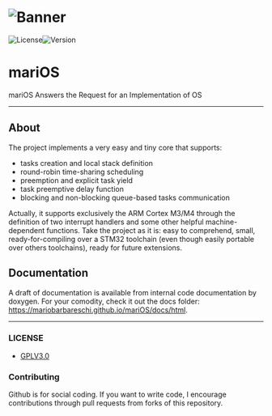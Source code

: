 
![Banner](https://d.wattpad.com/story_parts/488157334/images/14f211bab33f56fc351331339007.gif)
=====

![License](https://img.shields.io/badge/License-AGPL3.0-blue.svg)![Version](https://img.shields.io/badge/mariOS-V1-green.svg)


mariOS
=====
mariOS Answers the Request for an Implementation of OS

---------
## About
The project implements a very easy and tiny core that supports:
  * tasks creation and local stack definition
  * round-robin time-sharing scheduling
  * preemption and explicit task yield
  * task preemptive delay function
  * blocking and non-blocking queue-based tasks communication
  
Actually, it supports exclusively the ARM Cortex M3/M4 through the definition of two interrupt handlers and some other helpful machine-dependent functions.
Take the project as it is: easy to comprehend, small, ready-for-compiling over a STM32 toolchain (even though easily portable over others toolchains), ready for future extensions.

## Documentation
A draft of documentation is available from internal code documentation by doxygen.
For your comodity, check it out the docs folder: https://mariobarbareschi.github.io/mariOS/docs/html.

---------

### LICENSE
* [GPLV3.0](https://www.gnu.org/licenses/licenses.html)

### Contributing
Github is for social coding.
If you want to write code, I encourage contributions through pull requests from forks of this repository.
 


